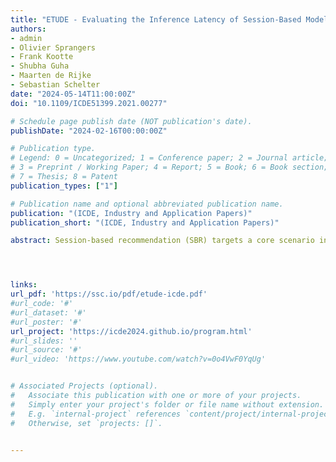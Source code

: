 ```yaml
---
title: "ETUDE - Evaluating the Inference Latency of Session-Based Models at Scale"
authors:
- admin
- Olivier Sprangers
- Frank Kootte
- Shubha Guha
- Maarten de Rijke
- Sebastian Schelter
date: "2024-05-14T11:00:00Z"
doi: "10.1109/ICDE51399.2021.00277"

# Schedule page publish date (NOT publication's date).
publishDate: "2024-02-16T00:00:00Z"

# Publication type.
# Legend: 0 = Uncategorized; 1 = Conference paper; 2 = Journal article;
# 3 = Preprint / Working Paper; 4 = Report; 5 = Book; 6 = Book section;
# 7 = Thesis; 8 = Patent
publication_types: ["1"]

# Publication name and optional abbreviated publication name.
publication: "(ICDE, Industry and Application Papers)"
publication_short: "(ICDE, Industry and Application Papers)"

abstract: Session-based recommendation (SBR) targets a core scenario in e-Commerce. Given a sequence of interactions of a visitor with a selection of items, we want to recommend the next item(s) of interest to interact with. Unfortunately, SBR models are difficult to deploy in practice, as (i) session-based recommendations cannot be precomputed offline, but must be inferred online for ongoing user sessions with low latency, and (ii) there is a huge variety of SBR models available, whose inference performance and deployment cost is unclear. As a result, data scientists must typically prototype and evaluate different deployment options in collaboration with devops teams - a tedious and costly process, which does not scale to multiple use cases. Therefore, we present ETUDE, an end-to-end benchmarking framework, which enables data scientists to automatically evaluate the inference performance of SBR models under different deployment options. They can declaratively specify workload statistics, hardware options, as well as latency and throughput constraints. Based on these, ETUDE automatically deploys and runs an inference benchmark in Kubernetes with a synthetically generated click workload, and provides measurements on the achieved throughput and latency, as a basis for feasible and cost-efficient deployment options. We detail the design of ETUDE and present an experimental study for ten different SBR models in challenging settings resembling real-world workloads encountered at the large European e-Commerce platform bol.com. We determine performant and cost-efficient deployment options in terms of models and cloud instance types for a variety of online shopping use cases. Moreover, we identify severe performance bottlenecks in the open source TorchServe inference server from the PyTorch ecosystem and in the implementation of four SBR models from the open source RecBole library. We make the source code of our framework and experimental results publicly available.




links:
url_pdf: 'https://ssc.io/pdf/etude-icde.pdf'
#url_code: '#'
#url_dataset: '#'
#url_poster: '#'
url_project: 'https://icde2024.github.io/program.html'
#url_slides: ''
#url_source: '#'
#url_video: 'https://www.youtube.com/watch?v=0o4VwF0YqUg'


# Associated Projects (optional).
#   Associate this publication with one or more of your projects.
#   Simply enter your project's folder or file name without extension.
#   E.g. `internal-project` references `content/project/internal-project/index.md`.
#   Otherwise, set `projects: []`.


---
```




